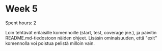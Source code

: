 # Week 5

Spent hours: 2

Loin tehtävät erilaisille komennoille (start, test, coverage jne.), ja päivitin README.md-tiedostoon näiden ohjeet. Lisäsin ominaisuuden, että "exit" komennolla voi poistua pelistä milloin vain.